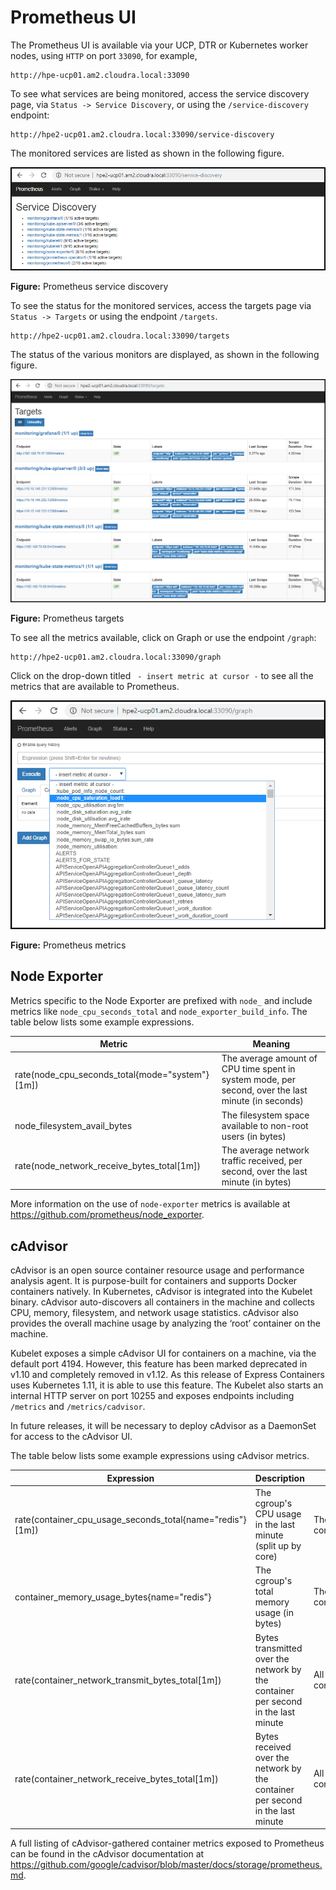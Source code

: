 # Prometheus UI

The Prometheus UI is available via your UCP, DTR or Kubernetes worker nodes, using `HTTP` on port `33090`, for example,

```
http://hpe-ucp01.am2.cloudra.local:33090
```

To see what services are being monitored, access the service discovery page, via `Status -> Service Discovery`, or using the `/service-discovery` endpoint:

```
http://hpe2-ucp01.am2.cloudra.local:33090/service-discovery
```

The monitored services are listed as shown in the following figure.

!["Prometheus service discovery"][media-prometheus-k8s-service-discovery] 

**Figure:** Prometheus service discovery


To see the status for the monitored services, access the targets page via `Status -> Targets` or using the endpoint `/targets`.

```
http://hpe2-ucp01.am2.cloudra.local:33090/targets
```

The status of the various monitors are displayed,  as shown in the following figure.

!["Prometheus targets"][media-prometheus-k8s-targets] 

**Figure:** Prometheus targets


To see all the metrics available, click on Graph or use the endpoint `/graph`:
```
http://hpe2-ucp01.am2.cloudra.local:33090/graph
```

Click on the drop-down titled ` - insert metric at cursor -` to see all the metrics that are available to Prometheus.

!["Prometheus targets"][media-prometheus-k8s-metrics] 

**Figure:** Prometheus metrics


## Node Exporter
Metrics specific to the Node Exporter are prefixed with `node_` and include metrics like `node_cpu_seconds_total` and `node_exporter_build_info`. The table below lists some example expressions.


|Metric	                                             |Meaning   |
-----------------------------------------------------|----------|
|rate(node_cpu_seconds_total{mode="system"}[1m])	 |The average amount of CPU time spent in system mode, per second, over the last minute (in seconds)|
|node_filesystem_avail_bytes	                     |The filesystem space available to non-root users (in bytes) |
|rate(node_network_receive_bytes_total[1m])	         |The average network traffic received, per second, over the last minute (in bytes)

More information on the use of `node-exporter` metrics is available at https://github.com/prometheus/node_exporter.


## cAdvisor

cAdvisor is an open source container resource usage and performance analysis agent. It is purpose-built for containers and supports Docker containers natively. In Kubernetes, cAdvisor is integrated into the Kubelet binary. cAdvisor auto-discovers all containers in the machine and collects CPU, memory, filesystem, and network usage statistics. cAdvisor also provides the overall machine usage by analyzing the ‘root’ container on the machine.

Kubelet exposes a simple cAdvisor UI for containers on a machine, via the default port 4194. However, this feature has been marked deprecated in v1.10 and completely removed in v1.12. As this release of Express Containers uses Kubernetes 1.11, it is able to use this feature. The Kubelet also starts an internal HTTP server on port 10255 and exposes endpoints including  `/metrics` and  `/metrics/cadvisor`.

In future releases, it will be necessary to deploy cAdvisor as a DaemonSet for access to the cAdvisor UI.

The table below lists some example expressions using cAdvisor metrics.

|Expression	                                               |Description	                   |For  |
|----------------------------------------------------------|-------------------------------|-----|
|rate(container_cpu_usage_seconds_total{name="redis"}[1m]) |The cgroup's CPU usage in the last minute (split up by core) |The `redis` container |
|container_memory_usage_bytes{name="redis"}  |The cgroup's total memory usage (in bytes) |The redis container |
|rate(container_network_transmit_bytes_total[1m]) |Bytes transmitted over the network by the container per second in the last minute |All containers|
|rate(container_network_receive_bytes_total[1m])| Bytes received over the network by the container per second in the last minute| All containers|

A full listing of cAdvisor-gathered container metrics exposed to Prometheus can be found in the cAdvisor documentation at https://github.com/google/cadvisor/blob/master/docs/storage/prometheus.md.




[media-prometheus-k8s-service-discovery]:<../media/prometheus-k8s-service-discovery.png> 
[media-prometheus-k8s-targets]:<../media/prometheus-k8s-targets.png> 
[media-prometheus-k8s-metrics]:<../media/prometheus-k8s-metrics.png> 


